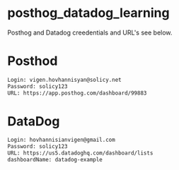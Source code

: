 # posthog_datadog_learning
Posthog and Datadog creedentials and URL's see below.

# Posthod
```bash
Login: vigen.hovhannisyan@solicy.net
Password: solicy123
URL: https://app.posthog.com/dashboard/99883
```
# DataDog
```bash
Login: hovhannisianvigen@gmail.com
Password: solicy123
URL: https://us5.datadoghq.com/dashboard/lists
dashboardName: datadog-example
```

